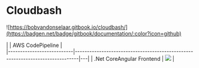 # Cloudbash

![https://bobvandonselaar.gitbook.io/cloudbash/](https://badgen.net/badge/gitbook/documentation/:color?icon=github)

|                           | AWS CodePipeline                                                              |  
|---------------------------|-------------------------------------------------------------------------------|---|
| .Net CoreAngular Frontend | ![](https://badges-badges-images-dev.s3.amazonaws.com/cloudbash-frontend.svg) |  

